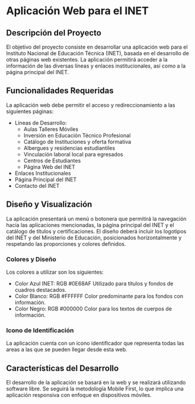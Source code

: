 # Aplicación Web para el INET

## Descripción del Proyecto

El objetivo del proyecto consiste en desarrollar una aplicación web para el Instituto Nacional de Educación Técnica (INET), basada en el desarrollo de otras páginas web existentes. La aplicación permitirá acceder a la información de las diversas líneas y enlaces institucionales, así como a la página principal del INET.

## Funcionalidades Requeridas

La aplicación web debe permitir el acceso y redireccionamiento a las siguientes páginas:
- Líneas de Desarrollo:
  - Aulas Talleres Móviles
  - Inversión en Educación Técnico Profesional
  - Catálogo de Instituciones y oferta formativa
  - Albergues y residencias estudiantiles
  - Vinculación laboral local para egresados
  - Centros de Estudiantes
  - Página Web del INET
- Enlaces Institucionales
- Página Principal del INET
- Contacto del INET

## Diseño y Visualización

La aplicación presentará un menú o botonera que permitirá la navegación hacia las aplicaciones mencionadas, la página principal del INET y el catálogo de títulos y certificaciones. El diseño deberá incluir los logotipos del INET y del Ministerio de Educación, posicionados horizontalmente y respetando las proporciones y colores definidos.

### Colores y Diseño

Los colores a utilizar son los siguientes:
- Color Azul INET: RGB #0E68AF
  Utilizado para títulos y fondos de cuadros destacados.
- Color Blanco: RGB #FFFFFF
  Color predominante para los fondos con información.
- Color Negro: RGB #000000
  Color para los textos de cuerpos de información.

### Icono de Identificación

La aplicación cuenta con un icono identificador que representa todas las areas a las que se pueden llegar desde esta web.

## Características del Desarrollo

El desarrollo de la aplicación se basará en la web y se realizará utilizando software libre. Se seguirá la metodología Mobile First, lo que implica una aplicación responsiva con enfoque en dispositivos móviles.
